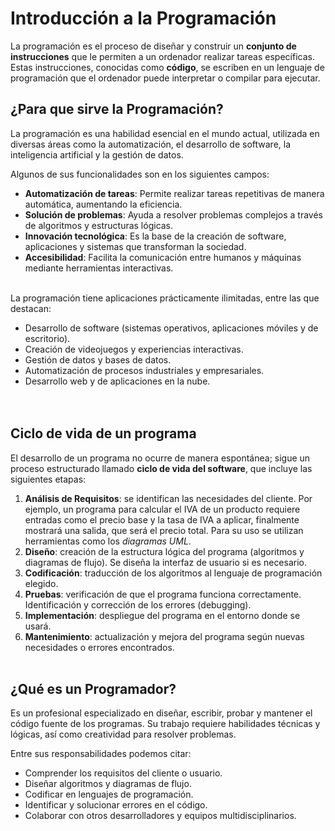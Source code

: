# Introducción a la Programación

La programación es el proceso de diseñar y construir un **conjunto de instrucciones** que le permiten a un ordenador realizar tareas específicas. Estas instrucciones, conocidas como **código**, se escriben en un lenguaje de programación que el ordenador puede interpretar o compilar para ejecutar.

## ¿Para que sirve la Programación?

La programación es una habilidad esencial en el mundo actual, utilizada en diversas áreas como la automatización, el desarrollo de software, la inteligencia artificial y la gestión de datos.

Algunos de sus funcionalidades son en los siguientes campos:

- **Automatización de tareas**: Permite realizar tareas repetitivas de manera automática, aumentando la eficiencia.
- **Solución de problemas**: Ayuda a resolver problemas complejos a través de algoritmos y estructuras lógicas.
- **Innovación tecnológica**: Es la base de la creación de software, aplicaciones y sistemas que transforman la sociedad.
- **Accesibilidad**: Facilita la comunicación entre humanos y máquinas mediante herramientas interactivas.
<br><br>

La programación tiene aplicaciones prácticamente ilimitadas, entre las que destacan:

- Desarrollo de software (sistemas operativos, aplicaciones móviles y de escritorio).
- Creación de videojuegos y experiencias interactivas.
- Gestión de datos y bases de datos.
- Automatización de procesos industriales y empresariales.
- Desarrollo web y de aplicaciones en la nube.
<br><br>
 
## Ciclo de vida de un programa

El desarrollo de un programa no ocurre de manera espontánea; sigue un proceso estructurado llamado **ciclo de vida del software**, que incluye las siguientes etapas:

1. **Análisis de Requisitos**: se identifican las necesidades del cliente. Por ejemplo, un programa para calcular el IVA de un producto requiere entradas como el precio base y la tasa de IVA a aplicar, finalmente mostrará una salida, que será el precio total. Para su uso se utilizan herramientas como los *diagramas UML*.
2. **Diseño**: creación de la estructura lógica del programa (algoritmos y diagramas de flujo). Se diseña la interfaz de usuario si es necesario.
3.	**Codificación**: traducción de los algoritmos al lenguaje de programación elegido.
4.	**Pruebas**: verificación de que el programa funciona correctamente. Identificación y corrección de los errores (debugging).
5.	**Implementación**: despliegue del programa en el entorno donde se usará.
6.	**Mantenimiento**: actualización y mejora del programa según nuevas necesidades o errores encontrados.
<br><br>

## ¿Qué es un Programador?
Es un profesional especializado en diseñar, escribir, probar y mantener el código fuente de los programas. Su trabajo requiere habilidades técnicas y lógicas, así como creatividad para resolver problemas.

Entre sus responsabilidades podemos citar:

- Comprender los requisitos del cliente o usuario.
- Diseñar algoritmos y diagramas de flujo.
- Codificar en lenguajes de programación.
- Identificar y solucionar errores en el código.
- Colaborar con otros desarrolladores y equipos multidisciplinarios.

